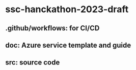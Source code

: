 # ssc-hanckathon-2023-draft
## .github/workflows: for CI/CD
## doc: Azure service template and guide
## src: source code
